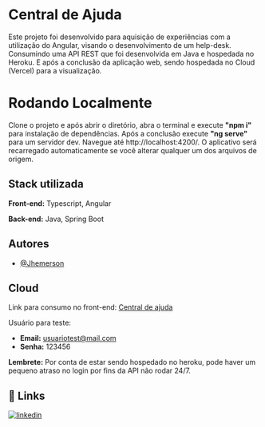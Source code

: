 
# Central de Ajuda

Este projeto foi desenvolvido para aquisição de experiências com a 
utilização do Angular, visando o desenvolvimento de um help-desk. Consumindo uma API
REST que foi desenvolvida em Java e hospedada no Heroku. E após a conclusão da aplicação
web, sendo hospedada no Cloud (Vercel) para a visualização.


# Rodando Localmente

Clone o projeto e após abrir o diretório, abra o terminal e execute **"npm i"** para 
instalação de dependências. Após a conclusão execute **"ng serve"** para um servidor dev.
 Navegue até http://localhost:4200/. O aplicativo será recarregado automaticamente se você alterar qualquer um dos arquivos de origem.



## Stack utilizada

**Front-end:** Typescript, Angular

**Back-end:** Java, Spring Boot


## Autores

- [@Jhemerson](https://github.com/nosremehj)


## Cloud
Link para consumo no front-end:
[Central de ajuda](https://cda-front.vercel.app/)

Usuário para teste:
- **Email:** usuariotest@mail.com
- **Senha:** 123456

**Lembrete:** Por conta de estar sendo hospedado no heroku, pode haver um pequeno atraso
no login por fins da API não rodar 24/7. 
## 🔗 Links
[![linkedin](https://img.shields.io/badge/linkedin-0A66C2?style=for-the-badge&logo=linkedin&logoColor=white)](https://www.linkedin.com/in/jhemerson)
